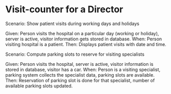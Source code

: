# Visit-counter for a Director

Scenario: Show patient visits during working days and holidays

  Given: Person visits the hospital on a particular day (working or holiday),
  server is active, visitor information gets stored in database.
  When: Person visiting hospital is a patient.
  Then: Displays patient visits with date and time.

Scenario: Compute parking slots to reserve for visiting specialists

  Given: Person visits the hospital,
  server is active, visitor information is stored in database,
  visitor has a car.
  When: Person is a visiting specialist,
  parking system collects the specialist data,
  parking slots are available.
  Then: Reservation of parking slot is done for that specialist,
  number of available parking slots updated.
